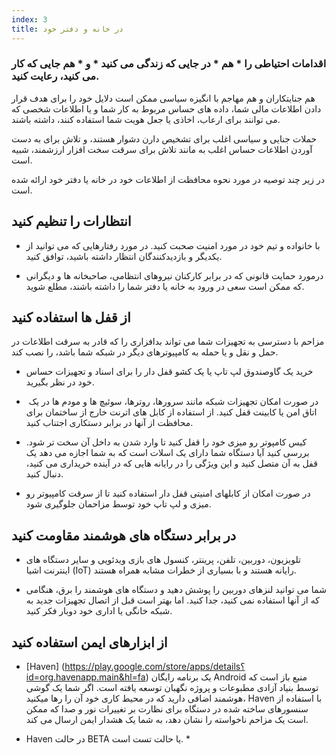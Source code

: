 ```yaml
---
index: 3
title: در خانه و دفتر خود
---
```

### اقدامات احتیاطی را * هم * در جایی که زندگی می کنید * و * هم جایی که کار می کنید، رعایت کنید.

هم جنایتکاران و هم مهاجم با انگیزه سیاسی ممکن است دلایل خود را برای هدف قرار دادن اطلاعات مالی شما، داده های حساس مربوط به کار شما و یا اطلاعات شخصی که می توانند برای ارعاب، اخاذی یا جعل هویت شما استفاده کنند، داشته باشند.

حملات جنایی و سیاسی اغلب برای تشخیص دارن دشوار هستند، و تلاش برای به دست آوردن اطلاعات حساس اغلب به مانند تلاش برای سرقت سخت افزار ارزشمند، شبیه است.

در زیر چند توصیه در مورد نحوه محافظت از اطلاعات خود در خانه یا دفتر خود ارائه شده است.

## انتظارات را تنظیم کنید

- با خانواده و تیم خود در مورد امنیت صحبت کنید. در مورد رفتارهایی که می توانید از یکدیگر و بازدیدکنندگان انتظار داشته باشید، توافق کنید.

- درمورد حمایت قانونی که در برابر کارکنان نیروهای انتظامی، صاحبخانه ها و دیگرانی که ممکن است سعی در ورود به خانه یا دفتر شما را داشته باشند، مطلع شوید.

## از قفل ها استفاده کنید

مزاحم با دسترسی به تجهیزات شما می تواند بدافزاری را که قادر به سرقت اطلاعات در حمل و نقل و یا حمله به کامپیوترهای دیگر در شبکه شما باشد، را نصب کند.

- خرید یک گاوصندوق لپ تاپ یا یک کشو قفل دار را برای اسناد و تجهیزات حساس خود در نظر بگیرید.

-  در صورت امکان تجهیزات شبکه مانند سرورها، روترها، سوئیچ ها و مودم ها در یک اتاق امن یا کابینت قفل کنید. از استفاده از کابل های اترنت خارج از ساختمان برای محافظت از آنها در برابر دستکاری اجتناب کنید.

- کیس کامپوتر رو میزی خود را قفل کنید تا وارد شدن به داخل آن سخت تر شود. بررسی کنید آیا دستگاه شما دارای یک اسلات است که به شما اجازه می دهد یک قفل به آن متصل کنید و این ویژگی را در رایانه هایی که در آینده خریداری می کنید، دنبال کنید.

- در صورت امکان از کابلهای امنیتی قفل دار استفاده کنید تا از سرقت کامپیوتر رو میزی و لپ تاپ خود توسط مزاحمان جلوگیری شود.

## در برابر دستگاه های هوشمند مقاومت کنید

- تلویزیون، دوربین، تلفن، پرینتر، کنسول های بازی ویدئویی و سایر دستگاه های اینترنت اشیا (IoT) رایانه هستند و با بسیاری از خطرات مشابه همراه هستند.

* شما می توانید لنزهای دوربین را پوشش دهید و دستگاه های هوشمند را برق، هنگامی که از آنها استفاده نمی کنید، جدا کنید. اما بهتر است قبل از اتصال تجهیزات جدید به شبکه خانگی یا اداری خود دوبار فکر کنید.

## از ابزارهای ایمن استفاده کنید

- [Haven] (https://play.google.com/store/apps/details؟id=org.havenapp.main&hl=fa) یک برنامه رایگان Android منبع باز است که توسط بنیاد آزادی مطبوعات و پروژه نگهبان توسعه یافته است. اگر شما یک گوشی هوشمند اضافی دارید که در محیط کاری خود آن را رها میکنید، Haven با استفاده از سنسورهای ساخته شده در دستگاه برای نظارت بر تغییرات نور و صدا که ممکن است یک مزاحم ناخواسته را نشان دهد، به شما یک هشدار ایمن ارسال می کند.

* Haven در حالت BETA یا حالت تست است. *